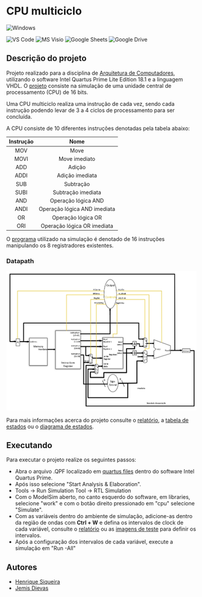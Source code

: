 # CPU multiciclo
![Windows](https://img.shields.io/badge/Windows-0078D6?style=for-the-badge&logo=windows&logoColor=white)

![VS Code](https://img.shields.io/badge/Visual_Studio_Code-0078D4?style=for-the-badge&logo=visual%20studio%20code&logoColor=white)
![MS Visio](https://img.shields.io/badge/Microsoft_Visio-3955A3?style=for-the-badge&logo=microsoft-visio&logoColor=white)
![Google Sheets](https://img.shields.io/badge/Google_Sheets-34A853?style=for-the-badge&logo=googlesheets&logoColor=white)
![Google Drive](https://img.shields.io/badge/Google_Drive-4285F4?style=for-the-badge&logo=googledrive&logoColor=white)

## Descrição do projeto
Projeto realizado para a disciplina de [Arquitetura de Computadores](https://github.com/h-ssiqueira/ProgramsCOLLEGE#AC), utilizando o software Intel Quartus Prime Lite Edition 18.1 e a linguagem VHDL. O [projeto](/PDFs/AC-Projeto2.pdf) consiste na simulação de uma unidade central de processamento (CPU) de 16 bits.

Uma CPU multiciclo realiza uma instrução de cada vez, sendo cada instrução podendo levar de 3 a 4 ciclos de processamento para ser concluída.

A CPU consiste de 10 diferentes instruções denotadas pela tabela abaixo:

Instrução | Nome
:---: | :---:
MOV | Move
MOVI | Move imediato
ADD | Adição
ADDI | Adição imediata
SUB | Subtração
SUBI | Subtração imediata
AND | Operação lógica AND
ANDI | Operação lógica AND imediata
OR | Operação lógica OR
ORI | Operação lógica OR imediata

O [programa](/PDFs/programa.txt) utilizado na simulação é denotado de 16 instruções manipulando os 8 registradores existentes.

### Datapath

<p align="center">
    <img src="datapath.jpg" alter="datapath">
</p>

Para mais informações acerca do projeto consulte o [relatório](/PDFs/Relatório%20Projeto2.pdf), a [tabela de estados](/PDFs/Tabela%20de%20estados.pdf) ou o [diagrama de estados](/PDFs/Diagrama%20de%20estados.pdf).

## Executando
Para executar o projeto realize os seguintes passos:
* Abra o arquivo .QPF localizado em [quartus files](/quartus%20files/) dentro do software Intel Quartus Prime.
* Após isso selecione "Start Analysis & Elaboration".
* Tools -> Run Simulation Tool -> RTL Simulation
* Com o ModelSim aberto, no canto esquerdo do software, em libraries, selecione "work" e com o botão direito pressionado em "cpu" selecione "Simulate".
* Com as variáveis dentro do ambiente de simulação, adicione-as dentro da região de ondas com **Ctrl + W** e defina os intervalos de clock de cada variável, consulte o [relatório](/PDFs/Relatório%20Projeto2.pdf) ou as [imagens de teste](/Testes%20atualizados/imagens/) para definir os intervalos.
* Após a configuração dos intervalos de cada variável, execute a simulação em "Run -All"

## Autores
* [Henrique Siqueira](https://github.com/h-ssiqueira)
* [Jemis Dievas](https://github.com/jamesdievas)